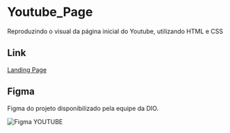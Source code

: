# Youtube_Page
Reproduzindo o visual da página inicial do Youtube, utilizando HTML e CSS

## Link
[Landing Page](https://kayquesekishiki.github.io/Youtube_Page/)

## Figma
<p>Figma do projeto disponibilizado pela equipe da DIO.</p>

![Figma YOUTUBE](https://github.com/KayqueSekishiki/Youtube_Page/assets/104032451/4222a5dd-9588-4a63-b091-7525cd28bf2a)
